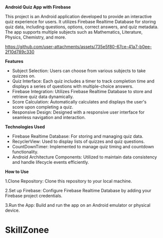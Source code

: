 **Android Quiz App with Firebase**

This project is an Android application developed to provide an interactive quiz experience for users. It utilizes Firebase Realtime Database for storing quiz data, including questions, options, correct answers, and quiz metadata. The app supports multiple subjects such as Mathematics, Literature, Physics, Chemistry, and more.

https://github.com/user-attachments/assets/735e5f80-67ce-41a7-b0ee-2f10d789c330

**Features**

- Subject Selection: Users can choose from various subjects to take quizzes on.
- Quiz Interface: Each quiz includes a timer to track completion time and displays a series of questions with multiple-choice answers.
- Firebase Integration: Utilizes Firebase Realtime Database to store and retrieve quiz data dynamically.
- Score Calculation: Automatically calculates and displays the user's score upon completing a quiz.
- Responsive Design: Designed with a responsive user interface for seamless navigation and interaction.

**Technologies Used**

- Firebase Realtime Database: For storing and managing quiz data.
- RecyclerView: Used to display lists of quizzes and quiz questions.
- CountDownTimer: Implemented to manage quiz timing and countdown functionality.
- Android Architecture Components: Utilized to maintain data consistency and handle lifecycle events efficiently.

**How to Use**

1.Clone Repository: Clone this repository to your local machine.

2.Set up Firebase: Configure Firebase Realtime Database by adding your Firebase project credentials.

3.Run the App: Build and run the app on an Android emulator or physical device.
# SkillZonee
